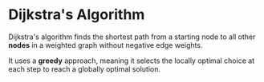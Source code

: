 # Dijkstra's Algorithm

Dijkstra's algorithm finds the shortest path from a starting node to all other **nodes** in a weighted graph without negative edge weights.

It uses a **greedy** approach, meaning it selects the locally optimal choice at each step to reach a globally optimal solution.

